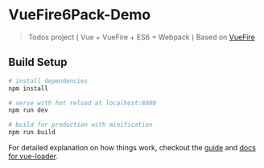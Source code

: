# VueFire6Pack-Demo

> Todos project ( Vue + VueFire + ES6 + Webpack )
> Based on [VueFire](https://github.com/vuejs/vuefire)

## Build Setup

``` bash
# install dependencies
npm install

# serve with hot reload at localhost:8080
npm run dev

# build for production with minification
npm run build
```

For detailed explanation on how things work, checkout the [guide](http://vuejs-templates.github.io/webpack/) and [docs for vue-loader](http://vuejs.github.io/vue-loader).
